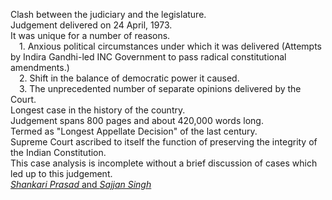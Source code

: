 Clash between the judiciary and the legislature.<br>
Judgement delivered on 24 April, 1973.<br>
It was unique for a number of reasons.<br>
&emsp;1. Anxious political circumstances under which it was delivered (Attempts by Indira Gandhi-led INC Government to pass radical constitutional amendments.)<br>
&emsp;2. Shift in the balance of democratic power it caused.<br>
&emsp;3. The unprecedented number of separate opinions delivered by the Court.<br>
Longest case in the history of the country.<br>
Judgement spans 800 pages and about 420,000 words long.<br>
Termed as "Longest Appellate Decision" of the last century.<br>
Supreme Court ascribed to itself the function of preserving the integrity of the Indian Constitution.<br>
This case analysis is incomplete without a brief discussion of cases which led up to this judgement.<br>
[<i>Shankari Prasad</i> and <i>Sajjan Singh</i>](./A%20conservative%20Supreme%20Court%20-%20Shankari%20Prasad%20and%20Sajjan%20Singh.md)
